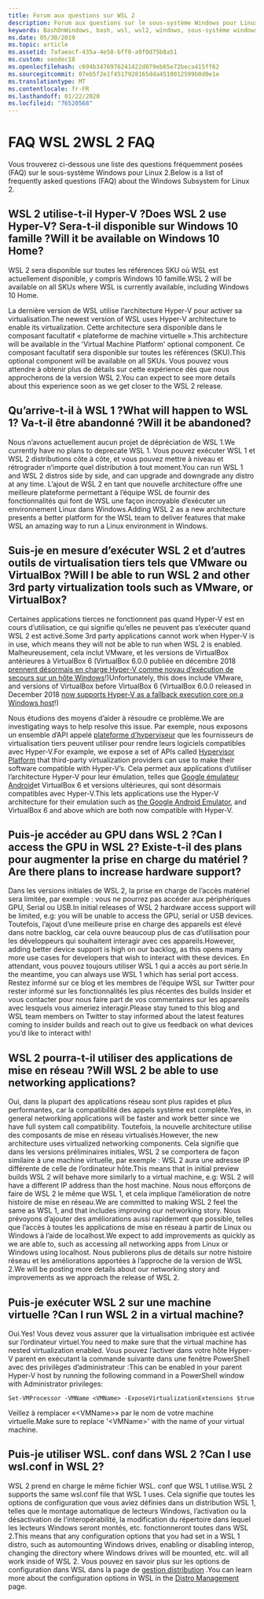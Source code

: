 ```yaml
---
title: Forum aux questions sur WSL 2
description: Forum aux questions sur le sous-système Windows pour Linux 2
keywords: BashOnWindows, bash, wsl, wsl2, windows, sous-système windows pour linux, sous-système windows, ubuntu, debian, suse, windows 10, installation
ms.date: 05/30/2019
ms.topic: article
ms.assetid: 7afaeacf-435a-4e58-bff0-a9f0d75b8a51
ms.custom: seodec18
ms.openlocfilehash: c694b3476976241422d079eb65e72beca415ff62
ms.sourcegitcommit: 07eb5f2e1f4517928165dda4510012599b0d0e1e
ms.translationtype: MT
ms.contentlocale: fr-FR
ms.lasthandoff: 01/22/2020
ms.locfileid: "76520568"
---
```

# <a name="wsl-2-faq"></a><span data-ttu-id="34e17-104">FAQ WSL 2</span><span class="sxs-lookup"><span data-stu-id="34e17-104">WSL 2 FAQ</span></span>

<span data-ttu-id="34e17-105">Vous trouverez ci-dessous une liste des questions fréquemment posées (FAQ) sur le sous-système Windows pour Linux 2.</span><span class="sxs-lookup"><span data-stu-id="34e17-105">Below is a list of frequently asked questions (FAQ) about the Windows Subsystem for Linux 2.</span></span>

## <a name="does-wsl-2-use-hyper-v-will-it-be-available-on-windows-10-home"></a><span data-ttu-id="34e17-106">WSL 2 utilise-t-il Hyper-V ?</span><span class="sxs-lookup"><span data-stu-id="34e17-106">Does WSL 2 use Hyper-V?</span></span> <span data-ttu-id="34e17-107">Sera-t-il disponible sur Windows 10 famille ?</span><span class="sxs-lookup"><span data-stu-id="34e17-107">Will it be available on Windows 10 Home?</span></span>

<span data-ttu-id="34e17-108">WSL 2 sera disponible sur toutes les références SKU où WSL est actuellement disponible, y compris Windows 10 famille.</span><span class="sxs-lookup"><span data-stu-id="34e17-108">WSL 2 will be available on all SKUs where WSL is currently available, including Windows 10 Home.</span></span>

<span data-ttu-id="34e17-109">La dernière version de WSL utilise l’architecture Hyper-V pour activer sa virtualisation.</span><span class="sxs-lookup"><span data-stu-id="34e17-109">The newest version of WSL uses Hyper-V architecture to enable its virtualization.</span></span> <span data-ttu-id="34e17-110">Cette architecture sera disponible dans le composant facultatif « plateforme de machine virtuelle ».</span><span class="sxs-lookup"><span data-stu-id="34e17-110">This architecture will be available in the 'Virtual Machine Platform' optional component.</span></span> <span data-ttu-id="34e17-111">Ce composant facultatif sera disponible sur toutes les références (SKU).</span><span class="sxs-lookup"><span data-stu-id="34e17-111">This optional component will be available on all SKUs.</span></span> <span data-ttu-id="34e17-112">Vous pouvez vous attendre à obtenir plus de détails sur cette expérience dès que nous approcherons de la version WSL 2.</span><span class="sxs-lookup"><span data-stu-id="34e17-112">You can expect to see more details about this experience soon as we get closer to the WSL 2 release.</span></span>

## <a name="what-will-happen-to-wsl-1-will-it-be-abandoned"></a><span data-ttu-id="34e17-113">Qu’arrive-t-il à WSL 1 ?</span><span class="sxs-lookup"><span data-stu-id="34e17-113">What will happen to WSL 1?</span></span> <span data-ttu-id="34e17-114">Va-t-il être abandonné ?</span><span class="sxs-lookup"><span data-stu-id="34e17-114">Will it be abandoned?</span></span>

<span data-ttu-id="34e17-115">Nous n’avons actuellement aucun projet de dépréciation de WSL 1.</span><span class="sxs-lookup"><span data-stu-id="34e17-115">We currently have no plans to deprecate WSL 1.</span></span> <span data-ttu-id="34e17-116">Vous pouvez exécuter WSL 1 et WSL 2 distributions côte à côte, et vous pouvez mettre à niveau et rétrograder n’importe quel distribution à tout moment.</span><span class="sxs-lookup"><span data-stu-id="34e17-116">You can run WSL 1 and WSL 2 distros side by side, and can upgrade and downgrade any distro at any time.</span></span> <span data-ttu-id="34e17-117">L’ajout de WSL 2 en tant que nouvelle architecture offre une meilleure plateforme permettant à l’équipe WSL de fournir des fonctionnalités qui font de WSL une façon incroyable d’exécuter un environnement Linux dans Windows.</span><span class="sxs-lookup"><span data-stu-id="34e17-117">Adding WSL 2 as a new architecture presents a better platform for the WSL team to deliver features that make WSL an amazing way to run a Linux environment in Windows.</span></span>

## <a name="will-i-be-able-to-run-wsl-2-and-other-3rd-party-virtualization-tools-such-as-vmware-or-virtualbox"></a><span data-ttu-id="34e17-118">Suis-je en mesure d’exécuter WSL 2 et d’autres outils de virtualisation tiers tels que VMware ou VirtualBox ?</span><span class="sxs-lookup"><span data-stu-id="34e17-118">Will I be able to run WSL 2 and other 3rd party virtualization tools such as VMware, or VirtualBox?</span></span>

<span data-ttu-id="34e17-119">Certaines applications tierces ne fonctionnent pas quand Hyper-V est en cours d’utilisation, ce qui signifie qu’elles ne peuvent pas s’exécuter quand WSL 2 est activé.</span><span class="sxs-lookup"><span data-stu-id="34e17-119">Some 3rd party applications cannot work when Hyper-V is in use, which means they will not be able to run when WSL 2 is enabled.</span></span> <span data-ttu-id="34e17-120">Malheureusement, cela inclut VMware, et les versions de VirtualBox antérieures à VirtualBox 6 (VirtualBox 6.0.0 publiée en décembre 2018 [prennent désormais en charge Hyper-V comme noyau d’exécution de secours sur un hôte Windows][1]!)</span><span class="sxs-lookup"><span data-stu-id="34e17-120">Unfortunately, this does include VMware, and versions of VirtualBox before VirtualBox 6 (VirtualBox 6.0.0 released in December 2018 [now supports Hyper-V as a fallback execution core on a Windows host][1]!)</span></span>

<span data-ttu-id="34e17-121">Nous étudions des moyens d’aider à résoudre ce problème.</span><span class="sxs-lookup"><span data-stu-id="34e17-121">We are investigating ways to help resolve this issue.</span></span> <span data-ttu-id="34e17-122">Par exemple, nous exposons un ensemble d’API appelé [plateforme d’hyperviseur][2] que les fournisseurs de virtualisation tiers peuvent utiliser pour rendre leurs logiciels compatibles avec Hyper-V.</span><span class="sxs-lookup"><span data-stu-id="34e17-122">For example, we expose a set of APIs called [Hypervisor Platform][2] that third-party virtualization providers can use to make their software compatible with Hyper-V’s.</span></span> <span data-ttu-id="34e17-123">Cela permet aux applications d’utiliser l’architecture Hyper-V pour leur émulation, telles que [Google émulateur Android][3]et VirtualBox 6 et versions ultérieures, qui sont désormais compatibles avec Hyper-V.</span><span class="sxs-lookup"><span data-stu-id="34e17-123">This lets applications use the Hyper-V architecture for their emulation such as [the Google Android Emulator][3], and VirtualBox 6 and above which are both now compatible with Hyper-V.</span></span>

## <a name="can-i-access-the-gpu-in-wsl-2-are-there-plans-to-increase-hardware-support"></a><span data-ttu-id="34e17-124">Puis-je accéder au GPU dans WSL 2 ?</span><span class="sxs-lookup"><span data-stu-id="34e17-124">Can I access the GPU in WSL 2?</span></span> <span data-ttu-id="34e17-125">Existe-t-il des plans pour augmenter la prise en charge du matériel ?</span><span class="sxs-lookup"><span data-stu-id="34e17-125">Are there plans to increase hardware support?</span></span>

<span data-ttu-id="34e17-126">Dans les versions initiales de WSL 2, la prise en charge de l’accès matériel sera limitée, par exemple : vous ne pourrez pas accéder aux périphériques GPU, Serial ou USB.</span><span class="sxs-lookup"><span data-stu-id="34e17-126">In initial releases of WSL 2 hardware access support will be limited, e.g: you will be unable to access the GPU, serial or USB devices.</span></span> <span data-ttu-id="34e17-127">Toutefois, l’ajout d’une meilleure prise en charge des appareils est élevé dans notre backlog, car cela ouvre beaucoup plus de cas d’utilisation pour les développeurs qui souhaitent interagir avec ces appareils.</span><span class="sxs-lookup"><span data-stu-id="34e17-127">However, adding better device support is high on our backlog, as this opens many more use cases for developers that wish to interact with these devices.</span></span> <span data-ttu-id="34e17-128">En attendant, vous pouvez toujours utiliser WSL 1 qui a accès au port série.</span><span class="sxs-lookup"><span data-stu-id="34e17-128">In the meantime, you can always use WSL 1 which has serial port access.</span></span> <span data-ttu-id="34e17-129">Restez informé sur ce blog et les membres de l’équipe WSL sur Twitter pour rester informé sur les fonctionnalités les plus récentes des builds Insider et vous contacter pour nous faire part de vos commentaires sur les appareils avec lesquels vous aimeriez interagir.</span><span class="sxs-lookup"><span data-stu-id="34e17-129">Please stay tuned to this blog and WSL team members on Twitter to stay informed about the latest features coming to insider builds and reach out to give us feedback on what devices you’d like to interact with!</span></span>

## <a name="will-wsl-2-be-able-to-use-networking-applications"></a><span data-ttu-id="34e17-130">WSL 2 pourra-t-il utiliser des applications de mise en réseau ?</span><span class="sxs-lookup"><span data-stu-id="34e17-130">Will WSL 2 be able to use networking applications?</span></span>

<span data-ttu-id="34e17-131">Oui, dans la plupart des applications réseau sont plus rapides et plus performantes, car la compatibilité des appels système est complète.</span><span class="sxs-lookup"><span data-stu-id="34e17-131">Yes, in general networking applications will be faster and work better since we have full system call compatibility.</span></span> <span data-ttu-id="34e17-132">Toutefois, la nouvelle architecture utilise des composants de mise en réseau virtualisés.</span><span class="sxs-lookup"><span data-stu-id="34e17-132">However, the new architecture uses virtualized networking components.</span></span> <span data-ttu-id="34e17-133">Cela signifie que dans les versions préliminaires initiales, WSL 2 se comportera de façon similaire à une machine virtuelle, par exemple : WSL 2 aura une adresse IP différente de celle de l’ordinateur hôte.</span><span class="sxs-lookup"><span data-stu-id="34e17-133">This means that in initial preview builds WSL 2 will behave more similarly to a virtual machine, e.g: WSL 2 will have a different IP address than the host machine.</span></span> <span data-ttu-id="34e17-134">Nous nous efforçons de faire de WSL 2 le même que WSL 1, et cela implique l’amélioration de notre histoire de mise en réseau.</span><span class="sxs-lookup"><span data-stu-id="34e17-134">We are committed to making WSL 2 feel the same as WSL 1, and that includes improving our networking story.</span></span> <span data-ttu-id="34e17-135">Nous prévoyons d’ajouter des améliorations aussi rapidement que possible, telles que l’accès à toutes les applications de mise en réseau à partir de Linux ou Windows à l’aide de localhost.</span><span class="sxs-lookup"><span data-stu-id="34e17-135">We expect to add improvements as quickly as we are able to, such as accessing all networking apps from Linux or Windows using localhost.</span></span> <span data-ttu-id="34e17-136">Nous publierons plus de détails sur notre histoire réseau et les améliorations apportées à l’approche de la version de WSL 2.</span><span class="sxs-lookup"><span data-stu-id="34e17-136">We will be posting more details about our networking story and improvements as we approach the release of WSL 2.</span></span>

## <a name="can-i-run-wsl-2-in-a-virtual-machine"></a><span data-ttu-id="34e17-137">Puis-je exécuter WSL 2 sur une machine virtuelle ?</span><span class="sxs-lookup"><span data-stu-id="34e17-137">Can I run WSL 2 in a virtual machine?</span></span>

<span data-ttu-id="34e17-138">Oui.</span><span class="sxs-lookup"><span data-stu-id="34e17-138">Yes!</span></span> <span data-ttu-id="34e17-139">Vous devez vous assurer que la virtualisation imbriquée est activée sur l’ordinateur virtuel.</span><span class="sxs-lookup"><span data-stu-id="34e17-139">You need to make sure that the virtual machine has nested virtualization enabled.</span></span> <span data-ttu-id="34e17-140">Vous pouvez l’activer dans votre hôte Hyper-V parent en exécutant la commande suivante dans une fenêtre PowerShell avec des privilèges d’administrateur :</span><span class="sxs-lookup"><span data-stu-id="34e17-140">This can be enabled in your parent Hyper-V host by running the following command in a PowerShell window with Administrator privileges:</span></span>

`Set-VMProcessor -VMName <VMName> -ExposeVirtualizationExtensions $true`

<span data-ttu-id="34e17-141">Veillez à remplacer «&lt;VMName&gt;» par le nom de votre machine virtuelle.</span><span class="sxs-lookup"><span data-stu-id="34e17-141">Make sure to replace '&lt;VMName&gt;' with the name of your virtual machine.</span></span>

## <a name="can-i-use-wslconf-in-wsl-2"></a><span data-ttu-id="34e17-142">Puis-je utiliser WSL. conf dans WSL 2 ?</span><span class="sxs-lookup"><span data-stu-id="34e17-142">Can I use wsl.conf in WSL 2?</span></span>

<span data-ttu-id="34e17-143">WSL 2 prend en charge le même fichier WSL. conf que WSL 1 utilise.</span><span class="sxs-lookup"><span data-stu-id="34e17-143">WSL 2 supports the same wsl.conf file that WSL 1 uses.</span></span> <span data-ttu-id="34e17-144">Cela signifie que toutes les options de configuration que vous aviez définies dans un distribution WSL 1, telles que le montage automatique de lecteurs Windows, l’activation ou la désactivation de l’interopérabilité, la modification du répertoire dans lequel les lecteurs Windows seront montés, etc. fonctionneront toutes dans WSL 2.</span><span class="sxs-lookup"><span data-stu-id="34e17-144">This means that any configuration options that you had set in a WSL 1 distro, such as automounting Windows drives, enabling or disabling interop, changing the directory where Windows drives will be mounted, etc. will all work inside of WSL 2.</span></span> <span data-ttu-id="34e17-145">Vous pouvez en savoir plus sur les options de configuration dans WSL dans la page de [gestion distribution](./wsl-config.md) .</span><span class="sxs-lookup"><span data-stu-id="34e17-145">You can learn more about the configuration options in WSL in the [Distro Management](./wsl-config.md) page.</span></span> 

 [1]: https://www.virtualbox.org/wiki/Changelog-6.0
 [2]: https://docs.microsoft.com/en-us/virtualization/api/
 [3]: https://devblogs.microsoft.com/visualstudio/hyper-v-android-emulator-support/
